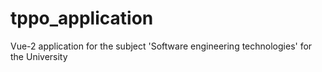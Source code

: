 # tppo_application
Vue-2 application for the subject 'Software engineering technologies' for the University
